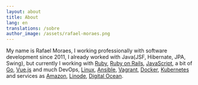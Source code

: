 ```yaml
---
layout: about
title: About
lang: en
translations: /sobre
author_image: /assets/rafael-moraes.png
---
```


My name is Rafael Moraes, I working professionally with software development since 2011, I already worked with Java(JSF, Hibernate, JPA, Swing), but currently I working with [Ruby](https://www.ruby-lang.org), [Ruby on Rails](https://rubyonrails.org/), [JavaScript](https://en.wikipedia.org/wiki/JavaScript), a bit of [Go](https://golang.org/), [Vue.js](https://vuejs.org/) and much DevOps, [Linux](https://en.wikipedia.org/wiki/Linux), [Ansible](https://www.ansible.com/), [Vagrant](https://www.vagrantup.com/), [Docker](https://www.docker.com/what-docker), [Kubernetes](https://kubernetes.io/) and services as [Amazon](https://aws.amazon.com/), [Linode](https://www.linode.com/), [Digital Ocean](https://www.digitalocean.com/).
